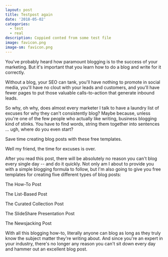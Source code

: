 ```yaml
---
layout: post
title: Testpost again
date: '2018-05-02'
categories:
  - test
  - real
description: Coppied conted from some test file
image: favicon.png
image-sm: favicon.png
---
```

You've probably heard how paramount blogging is to the success of your marketing. But it's important that you learn how to do a blog and write for it correctly.



Without a blog, your SEO can tank, you'll have nothing to promote in social media, you'll have no clout with your leads and customers, and you'll have fewer pages to put those valuable calls-to-action that generate inbound leads.



So why, oh why, does almost every marketer I talk to have a laundry list of excuses for why they can't consistently blog? Maybe because, unless you're one of the few people who actually like writing, business blogging kind of stinks. You have to find words, string them together into sentences ... ugh, where do you even start?

Save time creating blog posts with these free templates.

Well my friend, the time for excuses is over.



After you read this post, there will be absolutely no reason you can't blog every single day -- and do it quickly. Not only am I about to provide you with a simple blogging formula to follow, but I'm also going to give you free templates for creating five different types of blog posts:



The How-To Post

The List-Based Post

The Curated Collection Post

The SlideShare Presentation Post

The Newsjacking Post

With all this blogging how-to, literally anyone can blog as long as they truly know the subject matter they're writing about. And since you're an expert in your industry, there's no longer any reason you can't sit down every day and hammer out an excellent blog post.
